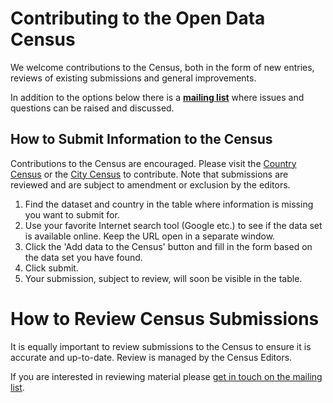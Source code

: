 <div class="page-header">
  <h1>
    Contributing to the Open Data Census
  </h1>
</div>

We welcome contributions to the Census, both in the form of new entries, reviews of existing submissions and general improvements.

In addition to the options below there is a **[mailing list][ml]** where issues and questions can be raised and discussed.

[ml]: http://lists.okfn.org/mailman/listinfo/open-data-census


## How to Submit Information to the Census

Contributions to the Census are encouraged. Please visit the <a href="http://census.okfn.org/country/">Country Census</a> or the <a href="http://census.okfn.org/city/">City Census</a> to contribute. Note that submissions are reviewed and are subject to amendment or exclusion by the editors.</p>

<ol>
  <li>Find the dataset and country in the table where information is missing you want to submit for.</li>
  <li>Use your favorite Internet search tool (Google etc.) to see if the data set is available online. Keep the URL open in a separate window.</li>
  <li>Click the 'Add data to the Census' button and fill in the form based on the data set you have found.</li>
  <li>Click submit.</li>
  <li>Your submission, subject to review, will soon be visible in the table.</li>
</ol>

# How to Review Census Submissions

It is equally important to review submissions to the Census to ensure it is accurate and up-to-date. Review is managed by the Census Editors.

If you are interested in reviewing material please [get in touch on the mailing list][ml].


